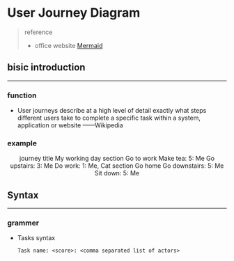 <link rel='stylesheet' href="style.css">

<h1> User Journey Diagram </h1>

> reference  
> - office website [Mermaid](https://mermaid-js.github.io/mermaid/diagrams-and-syntax-and-examples/user-journey.html)

<h2> bisic introduction </h2><hr>

<h3> function </h3>

- User journeys describe at a high level of detail exactly what steps different users take to complete a specific task within a system, application or website    <span class=speaker>——Wikipedia </span>

<h3> example </h3>

<div class=mermaid align="center">
    journey
        title My working day
        section Go to work
            Make tea: 5: Me
            Go upstairs: 3: Me
            Do work: 1: Me, Cat
        section Go home
            Go downstairs: 5: Me
            Sit down: 5: Me
</div>

<h2> Syntax </h2><hr>
<h3> grammer </h3>

- Tasks syntax
  ```
  Task name: <score>: <comma separated list of actors>
  ```